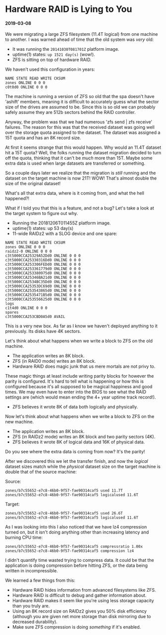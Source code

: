# Hardware RAID is Lying to You
#### 2019-03-08

We were migrating a large ZFS filesystem (11.4T logical) from one machine to
another. I was warned ahead of time that the old system was _very_ old:

- It was running the `20141030T081701Z` platform image.
- uptime(1) states: `up 1521 day(s)` (wow!).
- ZFS is sitting on top of hardware RAID.

We haven't used this configuration in years:
```
NAME STATE READ WRITE CKSUM
zones ONLINE 0 0 0
c0t0d0 ONLINE 0 0 0
```

The machine is running a version of ZFS so old that the spa doesn't have
'ashift' members, meaning it is difficult to accurately guess what the sector
size of the drives are assumed to be. Since this is so old we can probably
safely assume they are 512b sectors behind the RAID controller.

Anyway, the problem was that we had numerous 'zfs send | zfs receive' failures.
The reason for this was that the received dataset was going well over the
storage quota assigned to the dataset. The dataset was assigned a 15T quota and
has an 8K record size.

At first it seems strange that this would happen. Why would an 11.4T dataset hit
a 15T quota? Well, the folks running the dataset migration decided to turn off
the quota, thinking that it can't be _much_ more than 15T. Maybe some extra data
is used when large datasets are transferred or something.

So a couple days later we realize that the migration is _still_ running and the
dataset on the target machine is now 21T! WOW! That's almost double the size of
the original dataset!

What's all that extra data, where is it coming from, and what the hell
happened?!

What if I told you that this is a feature, and not a bug? Let's take a look at
the target system to figure out why.

- Running the 20181206T011455Z platform image.
- uptime(1) states: up 53 day(s)
- 11-wide RAIDz2 with a SLOG device and one spare:

```
NAME STATE READ WRITE CKSUM
zones ONLINE 0 0 0
raidz2-0 ONLINE 0 0 0
c3t5000CCA25329A52Dd0 ONLINE 0 0 0
c3t5000CCA25330316Dd0 ONLINE 0 0 0
c3t5000CCA253306FEDd0 ONLINE 0 0 0
c3t5000CCA253361779d0 ONLINE 0 0 0
c3t5000CCA253380975d0 ONLINE 0 0 0
c3t5000CCA25346BA21d0 ONLINE 0 0 0
c3t5000CCA2534BC35Dd0 ONLINE 0 0 0
c3t5000CCA25353DC69d0 ONLINE 0 0 0
c3t5000CCA253543865d0 ONLINE 0 0 0
c3t5000CCA2535471B5d0 ONLINE 0 0 0
c3t5000CCA253556625d0 ONLINE 0 0 0
logs
c1t4d0 ONLINE 0 0 0
spares
c3t5000CCA253CBD0A5d0 AVAIL
```

This is a very new box. As far as I know we haven't deployed anything to it
previously. Its disks have 4K sectors.

Let's think about what happens when we write a block to ZFS on the old machine.

- The application writes an 8K block.
- ZFS (in RAID0 mode) writes an 8K block.
- Hardware RAID does magic junk that us mere mortals are not privy to.

These magic things at least include writing parity blocks for
however the parity is configured. It's hard to tell what is
happening or how this is configured because it's all supposed to
be magical happiness and good times. We may even have to enter
into the BIOS to see what the RAID settings are (which would
mean ending the 4+ year uptime track record!).

- ZFS believes it wrote 8K of data both logically and physically.

Now let's think about what happens when we write a block to ZFS on the new
machine.

- The application writes an 8K block.
- ZFS (in RAIDz2 mode) writes an 8K block and two parity sectors (4K).
- ZFS believes it wrote 8K of logical data and 16K of physical data.

Do you see where the extra data is coming from now? It's the parity!

After we discovered this we let the transfer finish, and now the _logical_
dataset sizes match while the _physical_ dataset size on the target machine is
double that of the source machine:

Source:
```
zones/b7c55652-e7c8-46b0-9f57-fae90314caf5 used 11.7T
zones/b7c55652-e7c8-46b0-9f57-fae90314caf5 logicalused 11.6T
```

Target:
```
zones/b7c55652-e7c8-46b0-9f57-fae90314caf5 used 26.6T
zones/b7c55652-e7c8-46b0-9f57-fae90314caf5 logicalused 11.6T
```


As I was looking into this I also noticed that we have lz4 compression turned
on, but it isn't doing anything other than increasing latency and burning CPU
time:

```
zones/b7c55652-e7c8-46b0-9f57-fae90314caf5 compressratio 1.00x
zones/b7c55652-e7c8-46b0-9f57-fae90314caf5 compression lz4
```

I didn't quantify time wasted trying to compress data. It could be that the
application is doing compression before hitting ZFS, or the data being written
in incompressible.

We learned a few things from this:

- Hardware RAID hides information from advanced filesystems like ZFS.
- Hardware RAID is difficult to debug and gather information about.
- Hardware RAID makes it seem like you're using less storage capacity than you
truly are.
- Using an 8K record size on RAIDz2 gives you 50% disk efficiency (although
you are given net more storage than disk mirroring due to decreased
durability).
- Make sure ZFS compression is doing _something_ if it's enabled.